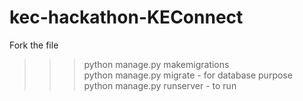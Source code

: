 # kec-hackathon-KEConnect

Fork the file <br>

>>> python manage.py makemigrations<br>
>>> python manage.py migrate  -  for database purpose<br>
>>> python manage.py runserver  -  to run<br>
